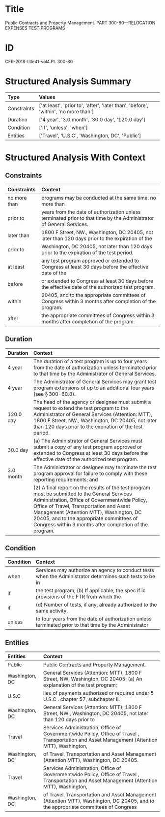 # Title

 Public Contracts and Property Management. PART 300-80—RELOCATION EXPENSES TEST PROGRAMS


# ID

 CFR-2018-title41-vol4.Pt. 300-80


# Structured Analysis Summary

| Type        | Values                                                                              |
|:------------|:------------------------------------------------------------------------------------|
| Constraints | ['at least', 'prior to', 'after', 'later than', 'before', 'within', 'no more than'] |
| Duration    | ['4 year', '3.0 month', '30.0 day', '120.0 day']                                    |
| Condition   | ['if', 'unless', 'when']                                                            |
| Entities    | ['Travel', 'U.S.C', 'Washington, DC', 'Public']                                     |


# Structured Analysis With Context

 


## Constraints

| Constraints   | Context                                                                                                              |
|:--------------|:---------------------------------------------------------------------------------------------------------------------|
| no more than  | programs may be conducted at the same time. no more than                                                             |
| prior to      | years from the date of authorization unless terminated prior to  that time by the Administrator of General Services. |
| later than    | 1800 F Street, NW., Washington, DC 20405, not later than 120 days prior to the expiration of the                     |
| prior to      | Washington, DC 20405, not later than 120 days prior to  the expiration of the test period.                           |
| at least      | any test program approved or extended to Congress at least 30 days before the effective date of the                  |
| before        | or extended to Congress at least 30 days before  the effective date of the authorized test program.                  |
| within        | 20405, and to the appropriate committees of Congress within  3 months after completion of the program.               |
| after         | the appropriate committees of Congress within 3 months after  completion of the program.                             |


## Duration

| Duration   | Context                                                                                                                                                                                                                                                                                                                                                    |
|:-----------|:-----------------------------------------------------------------------------------------------------------------------------------------------------------------------------------------------------------------------------------------------------------------------------------------------------------------------------------------------------------|
| 4 year     | The duration of a test program is up to four years from the date of authorization unless terminated prior to that time by the Administrator of General Services.                                                                                                                                                                                           |
| 4 year     | The Administrator of General Services may grant test program extensions of up to an additional four years (see &#167;&#8201;300-80.8).                                                                                                                                                                                                                     |
| 120.0 day  | The head of the agency or designee must submit a request to extend the test program to the Administrator of General Services (Attention: MTT), 1800 F Street, NW., Washington, DC 20405, not later than 120 days prior to the expiration of the test period.                                                                                               |
| 30.0 day   | (a) The Administrator of General Services must submit a copy of any test program approved or extended to Congress at least 30 days before the effective date of the authorized test program.                                                                                                                                                               |
| 3.0 month  | The Administrator or designee may terminate the test program approval for failure to comply with these reporting requirements; and                                                                                                                                                                                                                         |
|            |               (2) A final report on the results of the test program must be submitted to the General Services Administration, Office of Governmentwide Policy, Office of Travel, Transportation and Asset Management (Attention MTT), Washington, DC 20405, and to the appropriate committees of Congress within 3 months after completion of the program. |


## Condition

| Condition   | Context                                                                                                 |
|:------------|:--------------------------------------------------------------------------------------------------------|
| when        | Services may authorize an agency to conduct tests when the Administrator determines such tests to be in |
| if          | the test program; (b) If applicable, the spec if ic provisions of the FTR from which the                |
| if          | (d) Number of tests,  if  any, already authorized to the same activity.                                 |
| unless      | to four years from the date of authorization unless terminated prior to that time by the Administrator  |


## Entities

| Entities       | Context                                                                                                                                       |
|:---------------|:----------------------------------------------------------------------------------------------------------------------------------------------|
| Public         | Public  Contracts and Property Management.                                                                                                    |
| Washington, DC | General Services (Attention: MTT), 1800 F Street, NW, Washington, DC 20405: (a) An explanation of the test program;                           |
| U.S.C          | lieu of payments authorized or required under 5 U.S.C . chapter 57, subchapter II.                                                            |
| Washington, DC | General Services (Attention: MTT), 1800 F Street, NW., Washington, DC 20405, not later than 120 days prior to                                 |
| Travel         | Services Administration, Office of Governmentwide Policy, Office of Travel , Transportation and Asset Management (Attention MTT), Washington, |
| Washington, DC | of Travel, Transportation and Asset Management (Attention MTT), Washington, DC  20405.                                                        |
| Travel         | Services Administration, Office of Governmentwide Policy, Office of Travel , Transportation and Asset Management (Attention MTT), Washington, |
| Washington, DC | of Travel, Transportation and Asset Management (Attention MTT), Washington, DC 20405, and to the appropriate committees of Congress           |


